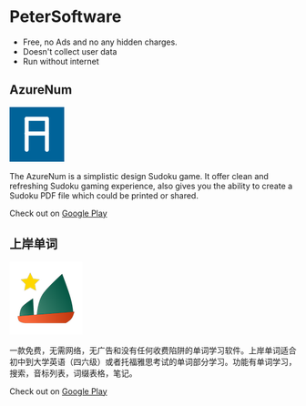 # PeterSoftware

* Free, no Ads and no any hidden charges.
* Doesn't collect user data
* Run without internet

## AzureNum

![Logo](Azure/AzureNumLogo.png)

The AzureNum is a simplistic design Sudoku game. It offer clean and refreshing Sudoku gaming experience, also gives you the ability to create a Sudoku PDF file which could be printed or shared.

Check out on [Google Play](https://play.google.com/store/apps/details?id=com.peter.azure) 

## 上岸单词

![Logo](Landing/LandingLogo.png)

一款免费，无需网络，无广告和没有任何收费陷阱的单词学习软件。上岸单词适合初中到大学英语（四六级）或者托福雅思考试的单词部分学习。功能有单词学习，搜索，音标列表，词缀表格，笔记。

Check out on [Google Play]([https://play.google.com/store/apps/details?id=com.peter.azure](https://play.google.com/store/apps/details?id=com.peter.landing&hl=en_US&gl=US)) 
